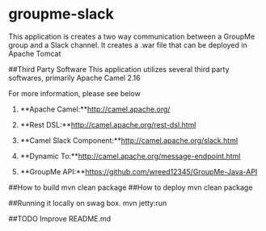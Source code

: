 # groupme-slack

This application is creates a two way communication between a GroupMe group and a Slack channel.
It creates a .war file that can be deployed in Apache Tomcat


##Third Party Software
This application utilizes several third party softwares, primarily Apache Camel 2.16

For more information, please see below
 
1. **Apache Camel:**http://camel.apache.org/

  1. **Rest DSL:**http://camel.apache.org/rest-dsl.html

  2. **Camel Slack Component:**http://camel.apache.org/slack.html

  3. **Dynamic To:**http://camel.apache.org/message-endpoint.html

2. **GroupMe API:**https://github.com/wreed12345/GroupMe-Java-API

##How to build 
	mvn clean package
##How to deploy
	mvn clean package

##Running it locally on swag box.
	mvn jetty:run
	
##TODO
	Improve README.md 

